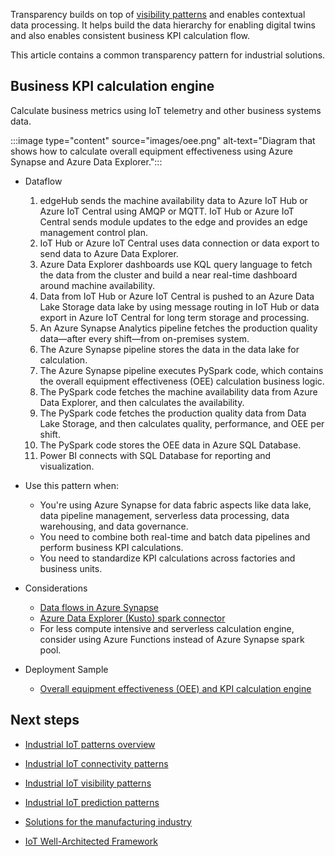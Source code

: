 Transparency builds on top of [visibility patterns](./iiot-visibility-patterns.yml) and enables contextual data processing. It helps build the data hierarchy for enabling digital twins and also enables consistent business KPI calculation flow.

This article contains a common transparency pattern for industrial solutions.

## Business KPI calculation engine

Calculate business metrics using IoT telemetry and other business systems data.

:::image type="content" source="images/oee.png" alt-text="Diagram that shows how to calculate overall equipment effectiveness using Azure Synapse and Azure Data Explorer.":::

- Dataflow
    1. edgeHub sends the machine availability data to Azure IoT Hub or Azure IoT Central using AMQP or MQTT. IoT Hub or Azure IoT Central sends module updates to the edge and provides an edge management control plan.
    2. IoT Hub or Azure IoT Central uses data connection or data export to send data to Azure Data Explorer.
    3. Azure Data Explorer dashboards use KQL query language to fetch the data from the cluster and build a near real-time dashboard around machine availability.
    4. Data from IoT Hub or Azure IoT Central is pushed to an Azure Data Lake Storage data lake by using message routing in IoT Hub or data export in Azure IoT Central for long term storage and processing.
    5. An Azure Synapse Analytics pipeline fetches the production quality data—after every shift—from on-premises system.
    6. The Azure Synapse pipeline stores the data in the data lake for calculation.
    7. The Azure Synapse pipeline executes PySpark code, which contains the overall equipment effectiveness (OEE) calculation business logic.
    8. The PySpark code fetches the machine availability data from Azure Data Explorer, and then calculates the availability.
    9. The PySpark code fetches the production quality data from Data Lake Storage, and then calculates quality, performance, and OEE per shift.
    10. The PySpark code stores the OEE data in Azure SQL Database.
    11. Power BI connects with SQL Database for reporting and visualization.

- Use this pattern when:
  - You're using Azure Synapse for data fabric aspects like data lake, data pipeline management, serverless data processing, data warehousing, and data governance.
  - You need to combine both real-time and batch data pipelines and perform business KPI calculations.
  - You need to standardize KPI calculations across factories and business units.

- Considerations
  - [Data flows in Azure Synapse](/azure/synapse-analytics/concepts-data-flow-overview)
  - [Azure Data Explorer (Kusto) spark connector](/azure/synapse-analytics/quickstart-connect-azure-data-explorer)
  - For less compute intensive and serverless calculation engine, consider using Azure Functions instead of Azure Synapse spark pool.

- Deployment Sample
  - [Overall equipment effectiveness (OEE) and KPI calculation engine](https://github.com/Azure-Samples/industrial-iot-patterns/tree/main/3_OEECalculationEngine)

## Next steps

- [Industrial IoT patterns overview](./iiot-patterns-overview.yml)

- [Industrial IoT connectivity patterns](./iiot-connectivity-patterns.yml)

- [Industrial IoT visibility patterns](./iiot-visibility-patterns.yml)

- [Industrial IoT prediction patterns](./iiot-prediction-patterns.yml)

- [Solutions for the manufacturing industry](/azure/architecture/industries/manufacturing)

- [IoT Well-Architected Framework](/azure/architecture/framework/iot/iot-overview)
